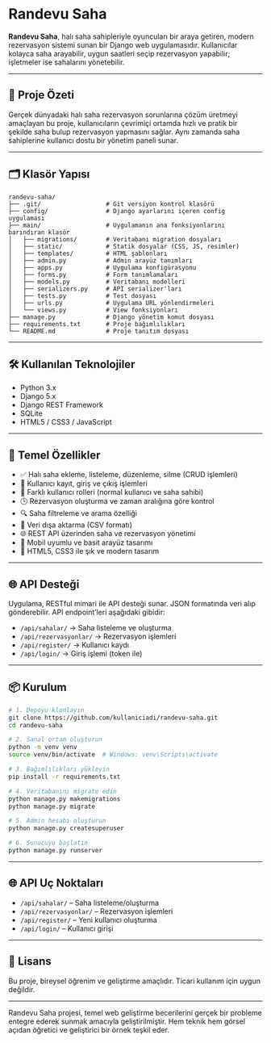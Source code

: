 # Randevu Saha

**Randevu Saha**, halı saha sahipleriyle oyuncuları bir araya getiren, modern rezervasyon sistemi sunan bir Django web uygulamasıdır. Kullanıcılar kolayca saha arayabilir, uygun saatleri seçip rezervasyon yapabilir; işletmeler ise sahalarını yönetebilir.

---

## 🎯 Proje Özeti

Gerçek dünyadaki halı saha rezervasyon sorunlarına çözüm üretmeyi amaçlayan bu proje, kullanıcıların çevrimiçi ortamda hızlı ve pratik bir şekilde saha bulup rezervasyon yapmasını sağlar. Aynı zamanda saha sahiplerine kullanıcı dostu bir yönetim paneli sunar.

---

## 🗂️ Klasör Yapısı

```
randevu-saha/
├── .git/                  # Git versiyon kontrol klasörü
├── config/                # Django ayarlarını içeren config uygulaması
├── main/                  # Uygulamanın ana fonksiyonlarını barındıran klasör
│   ├── migrations/        # Veritabanı migration dosyaları
│   ├── static/            # Statik dosyalar (CSS, JS, resimler)
│   ├── templates/         # HTML şablonları
│   ├── admin.py           # Admin arayüz tanımları
│   ├── apps.py            # Uygulama konfigürasyonu
│   ├── forms.py           # Form tanımlamaları
│   ├── models.py          # Veritabanı modelleri
│   ├── serializers.py     # API serializer'ları
│   ├── tests.py           # Test dosyası
│   ├── urls.py            # Uygulama URL yönlendirmeleri
│   └── views.py           # View fonksiyonları
├── manage.py              # Django yönetim komut dosyası
├── requirements.txt       # Proje bağımlılıkları
└── README.md              # Proje tanıtım dosyası
```

---

## 🛠️ Kullanılan Teknolojiler

- Python 3.x
- Django 5.x
- Django REST Framework
- SQLite 
- HTML5 / CSS3 / JavaScript

---

## 🔐 Temel Özellikler

- ✅ Halı saha ekleme, listeleme, düzenleme, silme (CRUD işlemleri)
- 👥 Kullanıcı kayıt, giriş ve çıkış işlemleri
- 🔐 Farklı kullanıcı rolleri (normal kullanıcı ve saha sahibi)
- 🕒 Rezervasyon oluşturma ve zaman aralığına göre kontrol
- 🔍 Saha filtreleme ve arama özelliği
- 📂 Veri dışa aktarma (CSV formatı)
- 🌐 REST API üzerinden saha ve rezervasyon yönetimi
- 📱 Mobil uyumlu ve basit arayüz tasarımı
- 🎨 HTML5, CSS3 ile şık ve modern tasarım

---

## 🌐 API Desteği

Uygulama, RESTful mimari ile API desteği sunar. JSON formatında veri alıp gönderebilir. API endpoint’leri aşağıdaki gibidir:

- `/api/sahalar/` → Saha listeleme ve oluşturma
- `/api/rezervasyonlar/` → Rezervasyon işlemleri
- `/api/register/` → Kullanıcı kaydı
- `/api/login/` → Giriş işlemi (token ile)

---

## 📦 Kurulum

```bash
# 1. Depoyu klonlayın
git clone https://github.com/kullaniciadi/randevu-saha.git
cd randevu-saha

# 2. Sanal ortam oluşturun
python -m venv venv
source venv/bin/activate  # Windows: venv\Scripts\activate

# 3. Bağımlılıkları yükleyin
pip install -r requirements.txt

# 4. Veritabanını migrate edin
python manage.py makemigrations
python manage.py migrate

# 5. Admin hesabı oluşturun
python manage.py createsuperuser

# 6. Sunucuyu başlatın
python manage.py runserver
```

---

## 🌐 API Uç Noktaları

- `/api/sahalar/` – Saha listeleme/oluşturma
- `/api/rezervasyonlar/` – Rezervasyon işlemleri
- `/api/register/` – Yeni kullanıcı oluşturma
- `/api/login/` – Kullanıcı girişi

---

## 📜 Lisans

Bu proje, bireysel öğrenim ve geliştirme amaçlıdır. Ticari kullanım için uygun değildir.

---

Randevu Saha projesi, temel web geliştirme becerilerini gerçek bir probleme entegre ederek sunmak amacıyla geliştirilmiştir. Hem teknik hem görsel açıdan öğretici ve geliştirici bir örnek teşkil eder.